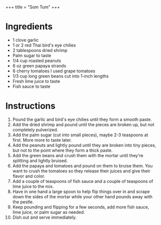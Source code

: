 +++
title = "Som Tum"
+++
# Ingredients

-   1 clove garlic
-   1 or 2 red Thai bird's eye chilies
-   2 tablespoons dried shrimp
-   Palm sugar to taste
-   1/4 cup roasted peanuts
-   6 oz green papaya strands
-   6 cherry tomatoes I used grape tomatoes
-   1/3 cup long green beans cut into 1-inch lengths
-   Fresh lime juice to taste
-   Fish sauce to taste

# Instructions

1. Pound the garlic and bird's eye chilies until they form a smooth paste.
2. Add the dried shrimp and pound until the pieces are broken up, but not completely pulverized.
3. Add the palm sugar (cut into small pieces), maybe 2-3 teaspoons at first. More more to taste later.
4. Add the peanuts and lightly pound until they are broken into tiny pieces, but not to the point where they form a thick paste.
5. Add the green beans and crush them with the mortar until they're splitting and lightly bruised.
6. Add the papaya and tomatoes and pound on them to bruise them. You want to crush the tomatoes so they release their juices and give their flavor and color.
7. Add a couple of teaspoons of fish sauce and a couple of teaspoons of lime juice to the mix.
8. Have in one hand a large spoon to help flip things over in and scrape down the sides of the mortar while your other hand pounds away with the pestle.
9. Keep pounding and flipping for a few seconds, add more fish sauce, lime juice, or palm sugar as needed.
10. Dish out and serve immediately.
